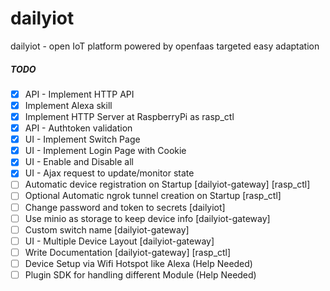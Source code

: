 # dailyiot
dailyiot - open IoT platform powered by openfaas targeted easy adaptation

##### TODO
- [x] API - Implement HTTP API
- [x] Implement Alexa skill
- [X] Implement HTTP Server at RaspberryPi as rasp_ctl
- [x] API - Authtoken validation 
- [x] UI - Implement Switch Page
- [x] UI - Implement Login Page with Cookie
- [x] UI - Enable and Disable all
- [x] UI - Ajax request to update/monitor state
- [ ] Automatic device registration on Startup [dailyiot-gateway] [rasp_ctl]
- [ ] Optional Automatic ngrok tunnel creation on Startup [rasp_ctl]
- [ ] Change password and token to secrets [dailyiot]
- [ ] Use minio as storage to keep device info [dailyiot-gateway]
- [ ] Custom switch name [dailyiot-gateway]
- [ ] UI - Multiple Device Layout [dailyiot-gateway]
- [ ] Write Documentation [dailyiot-gateway] [rasp_ctl]
- [ ] Device Setup via Wifi Hotspot like Alexa (Help Needed)
- [ ] Plugin SDK for handling different Module (Help Needed) 

